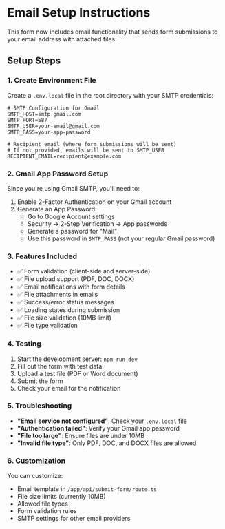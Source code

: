 # Email Setup Instructions

This form now includes email functionality that sends form submissions to your email address with attached files.

## Setup Steps

### 1. Create Environment File
Create a `.env.local` file in the root directory with your SMTP credentials:

```env
# SMTP Configuration for Gmail
SMTP_HOST=smtp.gmail.com
SMTP_PORT=587
SMTP_USER=your-email@gmail.com
SMTP_PASS=your-app-password

# Recipient email (where form submissions will be sent)
# If not provided, emails will be sent to SMTP_USER
RECIPIENT_EMAIL=recipient@example.com
```

### 2. Gmail App Password Setup
Since you're using Gmail SMTP, you'll need to:

1. Enable 2-Factor Authentication on your Gmail account
2. Generate an App Password:
   - Go to Google Account settings
   - Security → 2-Step Verification → App passwords
   - Generate a password for "Mail"
   - Use this password in `SMTP_PASS` (not your regular Gmail password)

### 3. Features Included

- ✅ Form validation (client-side and server-side)
- ✅ File upload support (PDF, DOC, DOCX)
- ✅ Email notifications with form details
- ✅ File attachments in emails
- ✅ Success/error status messages
- ✅ Loading states during submission
- ✅ File size validation (10MB limit)
- ✅ File type validation

### 4. Testing

1. Start the development server: `npm run dev`
2. Fill out the form with test data
3. Upload a test file (PDF or Word document)
4. Submit the form
5. Check your email for the notification

### 5. Troubleshooting

- **"Email service not configured"**: Check your `.env.local` file
- **"Authentication failed"**: Verify your Gmail app password
- **"File too large"**: Ensure files are under 10MB
- **"Invalid file type"**: Only PDF, DOC, and DOCX files are allowed

### 6. Customization

You can customize:
- Email template in `/app/api/submit-form/route.ts`
- File size limits (currently 10MB)
- Allowed file types
- Form validation rules
- SMTP settings for other email providers
